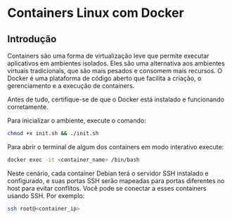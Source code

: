 # Containers Linux com Docker

## Introdução

Containers são uma forma de virtualização leve que permite executar aplicativos em ambientes isolados. Eles são uma alternativa aos ambientes virtuais tradicionais, que são mais pesados e consomem mais recursos. O Docker é uma plataforma de código aberto que facilita a criação, o gerenciamento e a execução de containers.

Antes de tudo, certifique-se de que o Docker está instalado e funcionando corretamente.

Para inicializar o ambiente, execute o comando:

```bash
chmod +x init.sh && ./init.sh
```

Para abrir o terminal de algum dos containers em modo interativo execute:

```bash
docker exec -it <container_name> /bin/bash
```

Neste cenário, cada container Debian terá o servidor SSH instalado e configurado, e suas portas SSH serão mapeadas para portas diferentes no host para evitar conflitos. Você pode se conectar a esses containers usando SSH. Por exemplo:

```bash
ssh root@<container_ip>
```
